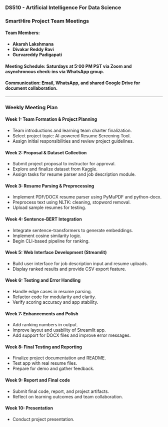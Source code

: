 
### DS510 - Artificial Intelligence For Data Science

### SmartHire Project Team Meetings

#### Team Members:
- **Akarsh Lakshmana**
- **Divakar Reddy Ravi**
- **Gurvareddy Padigapati**

#### **Meeting Schedule**: Saturdays at 5:00 PM PST via Zoom and asynchronous check-ins via WhatsApp group.
#### **Communication**: Email, WhatsApp, and shared Google Drive for document collaboration.

---

### Weekly Meeting Plan

#### **Week 1: Team Formation & Project Planning**
- Team introductions and learning team charter finalization.
- Select project topic: AI-powered Resume Screening Tool.
- Assign initial responsibilities and review project guidelines.

#### **Week 2: Proposal & Dataset Collection**
- Submit project proposal to instructor for approval.
- Explore and finalize dataset from Kaggle.
- Assign tasks for resume parser and job description module.

#### **Week 3: Resume Parsing & Preprocessing**
- Implement PDF/DOCX resume parser using PyMuPDF and python-docx.
- Preprocess text using NLTK: cleaning, stopword removal.
- Upload sample resumes for testing.

#### **Week 4: Sentence-BERT Integration**
- Integrate sentence-transformers to generate embeddings.
- Implement cosine similarity logic.
- Begin CLI-based pipeline for ranking.

#### **Week 5: Web Interface Development (Streamlit)**
- Build user interface for job description input and resume uploads.
- Display ranked results and provide CSV export feature.

#### **Week 6: Testing and Error Handling**
- Handle edge cases in resume parsing.
- Refactor code for modularity and clarity.
- Verify scoring accuracy and app stability.

#### **Week 7: Enhancements and Polish**
- Add ranking numbers in output.
- Improve layout and usability of Streamlit app.
- Add support for DOCX files and improve error messages.

#### **Week 8: Final Testing and Reporting**
- Finalize project documentation and README.
- Test app with real resume files.
- Prepare for demo and gather feedback.

#### **Week 9: Report and Final code**
- Submit final code, report, and project artifacts.
- Reflect on learning outcomes and team collaboration.

#### **Week 10: Presentation**
- Conduct project presentation.